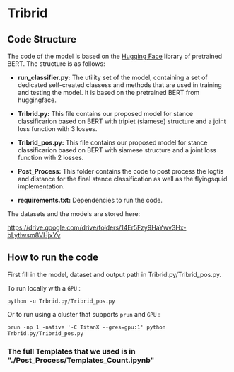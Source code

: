 # Tribrid

## Code Structure

The code of the model is based on the [Hugging Face](https://github.com/huggingface) library of pretrained BERT. The structure is as follows:

* **run_classifier.py:**
The utility set of the model, containing a set of dedicated self-created classess and methods that are used in training and testing the model. It is based on the pretrained BERT from huggingface.

* **Tribrid.py:**
This file contains our proposed model for stance classificarion based on BERT with triplet (siamese) structure and a joint loss function with 3 losses.

* **Tribrid_pos.py:**
This file contains our proposed model for stance classificarion based on BERT with siamese structure and a joint loss function with 2 losses.

* **Post_Process:**
This folder contains the code to post process the logtis and distance for the final stance classification as well as the flyingsquid implementation.

* **requirements.txt:**
Dependencies to run the code. 

The datasets and the models are stored here: 

https://drive.google.com/drive/folders/14Er5Fzy9HaYwv3Hx-bLytlwsm8VHjxYy

## How to run the code

First fill in the model, dataset and output path in Tribrid.py/Tribrid_pos.py.

To run locally with a ```GPU``` :

```console
python -u Trbrid.py/Tribrid_pos.py
```

Or to run using a cluster that supports ```prun``` and ```GPU``` :

```console
prun -np 1 -native '-C TitanX --gres=gpu:1' python Trbrid.py/Tribrid_pos.py
```

### The full Templates that we used is in "./Post_Process/Templates_Count.ipynb"


